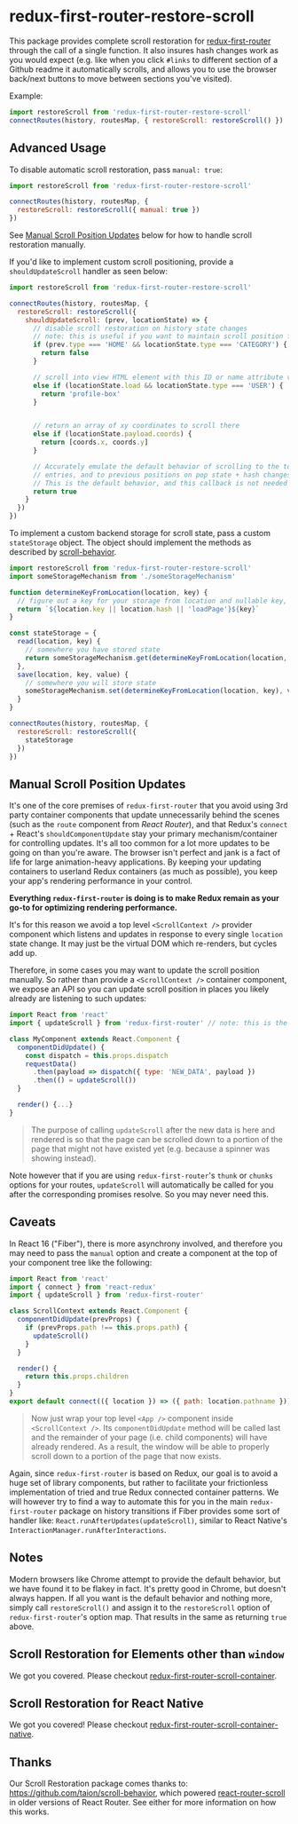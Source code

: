 # redux-first-router-restore-scroll

This package provides complete scroll restoration for [redux-first-router](https://github.com/faceyspacey/redux-first-router) through the call of a single function. It also insures hash changes work as you would expect (e.g. like when you click `#links` to different section of a Github readme it automatically scrolls, and allows you to use the browser back/next buttons to move between sections you've visited). 

Example:

```js
import restoreScroll from 'redux-first-router-restore-scroll'
connectRoutes(history, routesMap, { restoreScroll: restoreScroll() })
```


## Advanced Usage
To disable automatic scroll restoration, pass `manual: true`:

```js
import restoreScroll from 'redux-first-router-restore-scroll'

connectRoutes(history, routesMap, {
  restoreScroll: restoreScroll({ manual: true })
})
```

See [Manual Scroll Position Updates](#manual-scroll-position-updates) below for how to handle scroll restoration manually. 

If you'd like to implement custom scroll positioning, provide a `shouldUpdateScroll` handler as seen below:

```js
import restoreScroll from 'redux-first-router-restore-scroll'

connectRoutes(history, routesMap, {
  restoreScroll: restoreScroll({
    shouldUpdateScroll: (prev, locationState) => {
      // disable scroll restoration on history state changes
      // note: this is useful if you want to maintain scroll position from previous route
      if (prev.type === 'HOME' && locationState.type === 'CATEGORY') {
        return false
      }

      // scroll into view HTML element with this ID or name attribute value
      else if (locationState.load && locationState.type === 'USER') {
        return 'profile-box'
      }


      // return an array of xy coordinates to scroll there
      else if (locationState.payload.coords) {
        return [coords.x, coords.y]
      }

      // Accurately emulate the default behavior of scrolling to the top on new history
      // entries, and to previous positions on pop state + hash changes.
      // This is the default behavior, and this callback is not needed if this is all you want.
      return true
    }
  })
})
```

To implement a custom backend storage for scroll state, pass a custom `stateStorage` object. The object should implement the methods as described by [scroll-behavior](https://github.com/taion/scroll-behavior).

```js
import restoreScroll from 'redux-first-router-restore-scroll'
import someStorageMechanism from './someStorageMechanism'

function determineKeyFromLocation(location, key) {
  // figure out a key for your storage from location and nullable key, not a robust example
  return `${location.key || location.hash || 'loadPage'}${key}`
}

const stateStorage = {
  read(location, key) {
    // somewhere you have stored state
    return someStorageMechanism.get(determineKeyFromLocation(location, key))
  },
  save(location, key, value) {
    // somewhere you will store state
    someStorageMechanism.set(determineKeyFromLocation(location, key), value)
  }
}

connectRoutes(history, routesMap, {
  restoreScroll: restoreScroll({
    stateStorage
  })
})
```

## Manual Scroll Position Updates
It's one of the core premises of `redux-first-router` that you avoid using 3rd party container components that update unnecessarily behind the scenes (such as the `route` component from *React Router*), and that Redux's `connect` + React's `shouldComponentUpdate` stay your primary mechanism/container for controlling updates. It's all too common for a lot more updates to be going on than you're aware. The browser isn't perfect and jank is a fact of life for large animation-heavy applications. By keeping your updating containers to userland Redux containers (as much as possible), you keep your app's rendering performance in your control. 

**Everything `redux-first-router` is doing is to make Redux remain as your go-to for optimizing rendering performance.**

It's for this reason we avoid a top level `<ScrollContext />` provider component which listens and updates in response to every single `location` state change. It may just be the virtual DOM which re-renders, but cycles add up.

Therefore, in some cases you may want to update the scroll position manually. So rather than provide a `<ScrollContext />` container component, we expose an API so you can update scroll position in places you likely already are listening to such updates:

```js
import React from 'react'
import { updateScroll } from 'redux-first-router' // note: this is the main package

class MyComponent extends React.Component {
  componentDidUpdate() {
    const dispatch = this.props.dispatch
    requestData()
      .then(payload => dispatch({ type: 'NEW_DATA', payload })
      .then(() = updateScroll())
  }

  render() {...}
}
```
> The purpose of calling `updateScroll` after the new data is here and rendered is so that the page can be scrolled down to a portion of the page that might not have existed yet (e.g. because a spinner was showing instead).

Note however that if you are using `redux-first-router`'s `thunk` or `chunks` options for your routes, `updateScroll` will automatically be called for you after the corresponding promises resolve. So you may never need this.


## Caveats
In React 16 ("Fiber"), there is more asynchrony involved, and therefore you may need to pass the `manual` option and create a component at the top of your component tree like the following:

```js
import React from 'react'
import { connect } from 'react-redux'
import { updateScroll } from 'redux-first-router' 

class ScrollContext extends React.Component {
  componentDidUpdate(prevProps) {
    if (prevProps.path !== this.props.path) {
      updateScroll()
    }
  }

  render() {
    return this.props.children
  }
}
export default connect(({ location }) => ({ path: location.pathname }))(ScrollContext)
```
> Now just wrap your top level `<App />` component inside `<ScrollContext />`. Its `componentDidUpdate` method will be called last and the remainder of your page (i.e. child components) will have already rendered. As a result, the window will be able to properly scroll down to a portion of the page that now exists.

Again, since `redux-first-router` is based on Redux, our goal is to avoid a huge set of library components, but rather to facilitate your frictionless implementation of tried and true Redux connected container patterns. We will however try to find a way to automate this for you in the main `redux-first-router` package on history transitions if Fiber provides some sort of handler like: `React.runAfterUpdates(updateScroll)`, similar to React Native's `InteractionManager.runAfterInteractions`.


## Notes
Modern browsers like Chrome attempt to provide the default behavior, but we have found
it to be flakey in fact. It's pretty good in Chrome, but doesn't always happen. If all you want is the default behavior and nothing more,
simply call `restoreScroll()` and assign it to the `restoreScroll` option of `redux-first-router`'s option map. That results in the same as
returning `true` above.


## Scroll Restoration for Elements other than `window`
We got you covered. Please checkout [redux-first-router-scroll-container](https://github.com/faceyspacey/redux-first-router-scroll-container).


## Scroll Restoration for React Native
We got you covered! Please checkout [redux-first-router-scroll-container-native](https://github.com/faceyspacey/redux-first-router-scroll-container-native).


## Thanks
Our Scroll Restoration package comes thanks to: https://github.com/taion/scroll-behavior, which powered [react-router-scroll](https://github.com/taion/react-router-scroll) in older versions of React Router. See either for more information on how this works.
